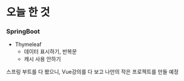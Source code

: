 # 오늘 한 것 
### SpringBoot
- Thymeleaf
    - 데이터 표시하기, 반복문
    - 캐시 사용 안하기

스프링 부트를 다 봤으니, Vue강의를 다 보고 나만의 작은 프로젝트를 만들 예정
